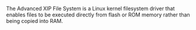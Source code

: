 The Advanced XIP File System is a Linux kernel filesystem driver that enables files to be executed directly from flash or ROM memory rather than being copied into RAM.